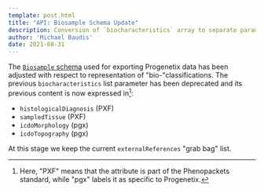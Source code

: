 ```yaml
---
template: post.html
title: "API: Biosample Schema Update"
description: Conversion of `biocharacteristics` array to separate parameters
author: 'Michael Baudis'
date: 2021-08-31
---
```


The [`Biosample` schema](http://progenetix.org/services/schemas/Biosample/) used for exporting Progenetix data has been adjusted with respect to representation of "bio-"classifications. The previous `biocharacteristics` list parameter has been deprecated and its previous content is now expressed in[^1]:

* `histologicalDiagnosis` (PXF)
* `sampledTissue` (PXF)
* `icdoMorphology` (pgx)
* `icdoTopography` (pgx)

<!--more-->

At this stage we keep the current `externalReferences` "grab bag" list.

[^1]: Here, "PXF" means that the attribute is part of the Phenopackets standard, while "pgx" labels it as specific to Progenetix.
